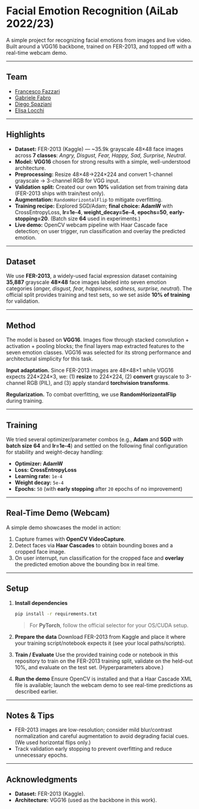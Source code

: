 # Facial Emotion Recognition (AiLab 2022/23)

A simple project for recognizing facial emotions from images and live video. Built around a VGG16 backbone, trained on FER-2013, and topped off with a real-time webcam demo.

---

## Team

* [Francesco Fazzari](https://github.com/CiZ01)
* [Gabriele Fabro](https://github.com/gabrielefabro)
* [Diego Spaziani](https://github.com/Spazio-D)
* [Elisa Locchi](https://github.com/Lokky99)

---

## Highlights

* **Dataset:** FER-2013 (Kaggle) — \~35.9k grayscale 48×48 face images across **7 classes**: *Angry, Disgust, Fear, Happy, Sad, Surprise, Neutral*.
* **Model:** **VGG16** chosen for strong results with a simple, well-understood architecture.
* **Preprocessing:** Resize 48×48→224×224 and convert 1-channel grayscale → 3-channel RGB for VGG input.
* **Validation split:** Created our own **10%** validation set from training data (FER-2013 ships with train/test only).
* **Augmentation:** `RandomHorizontalFlip` to mitigate overfitting.
* **Training recipe:** Explored SGD/Adam; **final choice: AdamW** with CrossEntropyLoss, **lr=1e-4**, **weight\_decay=5e-4**, **epochs=50**, **early-stopping=20**. (Batch size **64** used in experiments.)
* **Live demo:** OpenCV webcam pipeline with Haar Cascade face detection; on user trigger, run classification and overlay the predicted emotion.

---

## Dataset

We use **FER-2013**, a widely-used facial expression dataset containing **35,887** grayscale **48×48** face images labeled into seven emotion categories (*anger, disgust, fear, happiness, sadness, surprise, neutral*). The official split provides training and test sets, so we set aside **10% of training** for validation. 

---

## Method

The model is based on **VGG16**. Images flow through stacked convolution + activation + pooling blocks; the final layers map extracted features to the seven emotion classes. VGG16 was selected for its strong performance and architectural simplicity for this task.

**Input adaptation.** Since FER-2013 images are 48×48×1 while VGG16 expects 224×224×3, we: (1) **resize** to 224×224, (2) **convert** grayscale to 3-channel RGB (PIL), and (3) apply standard **torchvision transforms**.

**Regularization.** To combat overfitting, we use **RandomHorizontalFlip** during training.

---

## Training

We tried several optimizer/parameter combos (e.g., **Adam** and **SGD** with **batch size 64** and **lr=1e-4**) and settled on the following final configuration for stability and weight-decay handling:

* **Optimizer:** **AdamW**
* **Loss:** **CrossEntropyLoss**
* **Learning rate:** `1e-4`
* **Weight decay:** `5e-4`
* **Epochs:** `50` (with **early stopping** after `20` epochs of no improvement)

---

## Real-Time Demo (Webcam)

A simple demo showcases the model in action:

1. Capture frames with **OpenCV VideoCapture**.
2. Detect faces via **Haar Cascades** to obtain bounding boxes and a cropped face image.
3. On user interrupt, run classification for the cropped face and **overlay** the predicted emotion above the bounding box in real time.

---

## Setup

1. **Install dependencies**

   ```bash
   pip install -r requirements.txt
   ```

   > For **PyTorch**, follow the official selector for your OS/CUDA setup.

2. **Prepare the data**
   Download FER-2013 from Kaggle and place it where your training script/notebook expects it (see your local paths/scripts).

3. **Train / Evaluate**
   Use the provided training code or notebook in this repository to train on the FER-2013 training split, validate on the held-out 10%, and evaluate on the test set. (Hyperparameters above.)

4. **Run the demo**
   Ensure OpenCV is installed and that a Haar Cascade XML file is available; launch the webcam demo to see real-time predictions as described earlier.

---

## Notes & Tips

* FER-2013 images are low-resolution; consider mild blur/contrast normalization and careful augmentation to avoid degrading facial cues. (We used horizontal flips only.)
* Track validation early stopping to prevent overfitting and reduce unnecessary epochs.

---

## Acknowledgments

* **Dataset:** FER-2013 (Kaggle).
* **Architecture:** VGG16 (used as the backbone in this work).